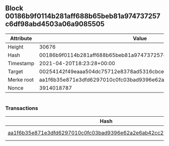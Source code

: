 ## Block 00186b9f0114b281aff688b65beb81a974737257c6df98abd4503a06a9085505

Attribute | Value
--- | ---
Height | 30676
Hash | 00186b9f0114b281aff688b65beb81a974737257c6df98abd4503a06a9085505
Timestamp | 2021-04-20T18:23:28+00:00
Target | 00254142f49eaaa504dc75712e8378ad5316cbcead634704b3734b6271167cc4
Merke root | aa1f6b35e871e3dfd6297010c0fc03bad9396e62a2e6ab42cc2e2c4c2d39b830
Nonce | 3914018787

```

```

### Transactions

Hash | Amount
--- | ---
[aa1f6b35e871e3dfd6297010c0fc03bad9396e62a2e6ab42cc2e2c4c2d39b830](aa1f6b35e871e3dfd6297010c0fc03bad9396e62a2e6ab42cc2e2c4c2d39b830.md) | 10.00000000 SKEPTI 
